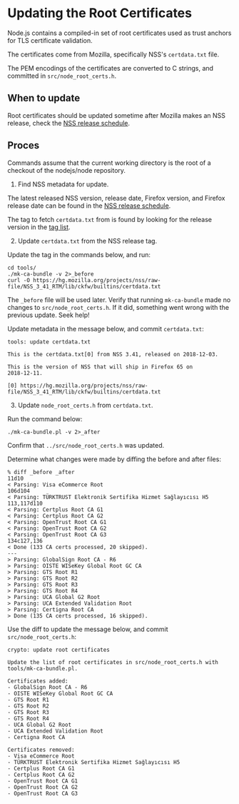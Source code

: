 # Updating the Root Certificates

Node.js contains a compiled-in set of root certificates used as trust anchors for TLS certificate validation.

The certificates come from Mozilla, specifically NSS's `certdata.txt` file.

The PEM encodings of the certificates are converted to C strings, and committed in `src/node_root_certs.h`.

## When to update

Root certificates should be updated sometime after Mozilla makes an NSS release, check the [NSS release schedule](https://wiki.mozilla.org/NSS:Release_Versions).

## Proces

Commands assume that the current working directory is the root of a checkout of the nodejs/node repository.

1. Find NSS metadata for update.

The latest released NSS version, release date, Firefox version, and Firefox release date can be found in the [NSS release schedule](https://wiki.mozilla.org/NSS:Release_Versions).

The tag to fetch `certdata.txt` from is found by looking for the release version in the [tag list](https://hg.mozilla.org/projects/nss/tags).

2. Update `certdata.txt` from the NSS release tag.

Update the tag in the commands below, and run:
```shell
cd tools/
./mk-ca-bundle -v 2>_before
curl -O https://hg.mozilla.org/projects/nss/raw-file/NSS_3_41_RTM/lib/ckfw/builtins/certdata.txt
```

The `_before` file will be used later. Verify that running `mk-ca-bundle` made no changes to `src/node_root_certs.h`. If it did, something went wrong with the previous update. Seek help!

Update metadata in the message below, and commit `certdata.txt`:

```text
tools: update certdata.txt

This is the certdata.txt[0] from NSS 3.41, released on 2018-12-03.

This is the version of NSS that will ship in Firefox 65 on
2018-12-11.

[0] https://hg.mozilla.org/projects/nss/raw-file/NSS_3_41_RTM/lib/ckfw/builtins/certdata.txt
```

3. Update `node_root_certs.h` from `certdata.txt`.

Run the command below:

```shell
./mk-ca-bundle.pl -v 2>_after
```

Confirm that `../src/node_root_certs.h` was updated.

Determine what changes were made by diffing the before and after files:
```shell
% diff _before _after
11d10
< Parsing: Visa eCommerce Root
106d104
< Parsing: TÜRKTRUST Elektronik Sertifika Hizmet Sağlayıcısı H5
113,117d110
< Parsing: Certplus Root CA G1
< Parsing: Certplus Root CA G2
< Parsing: OpenTrust Root CA G1
< Parsing: OpenTrust Root CA G2
< Parsing: OpenTrust Root CA G3
134c127,136
< Done (133 CA certs processed, 20 skipped).
---
> Parsing: GlobalSign Root CA - R6
> Parsing: OISTE WISeKey Global Root GC CA
> Parsing: GTS Root R1
> Parsing: GTS Root R2
> Parsing: GTS Root R3
> Parsing: GTS Root R4
> Parsing: UCA Global G2 Root
> Parsing: UCA Extended Validation Root
> Parsing: Certigna Root CA
> Done (135 CA certs processed, 16 skipped).
```

Use the diff to update the message below, and commit `src/node_root_certs.h`:
```text
crypto: update root certificates

Update the list of root certificates in src/node_root_certs.h with
tools/mk-ca-bundle.pl.

Certificates added:
- GlobalSign Root CA - R6
- OISTE WISeKey Global Root GC CA
- GTS Root R1
- GTS Root R2
- GTS Root R3
- GTS Root R4
- UCA Global G2 Root
- UCA Extended Validation Root
- Certigna Root CA

Certificates removed:
- Visa eCommerce Root
- TÜRKTRUST Elektronik Sertifika Hizmet Sağlayıcısı H5
- Certplus Root CA G1
- Certplus Root CA G2
- OpenTrust Root CA G1
- OpenTrust Root CA G2
- OpenTrust Root CA G3
```
